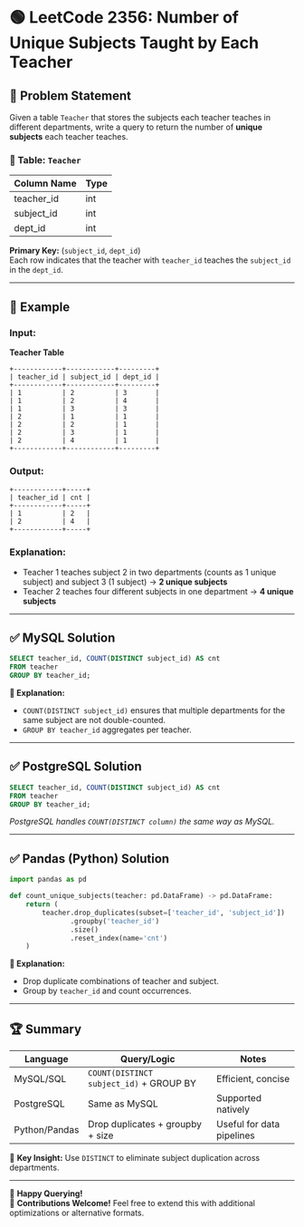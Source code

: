 # 🟢 LeetCode 2356: Number of Unique Subjects Taught by Each Teacher

## 📌 Problem Statement

Given a table `Teacher` that stores the subjects each teacher teaches in different departments, write a query to return the number of **unique subjects** each teacher teaches.

### 🔹 Table: `Teacher`
| Column Name | Type |
|-------------|------|
| teacher_id  | int  |
| subject_id  | int  |
| dept_id     | int  |

**Primary Key:** (`subject_id`, `dept_id`)  
Each row indicates that the teacher with `teacher_id` teaches the `subject_id` in the `dept_id`.

---

## 🧩 Example

### Input:
**Teacher Table**
```
+------------+------------+---------+
| teacher_id | subject_id | dept_id |
+------------+------------+---------+
| 1          | 2          | 3       |
| 1          | 2          | 4       |
| 1          | 3          | 3       |
| 2          | 1          | 1       |
| 2          | 2          | 1       |
| 2          | 3          | 1       |
| 2          | 4          | 1       |
+------------+------------+---------+
```

### Output:
```
+------------+-----+
| teacher_id | cnt |
+------------+-----+
| 1          | 2   |
| 2          | 4   |
+------------+-----+
```

### Explanation:
- Teacher 1 teaches subject 2 in two departments (counts as 1 unique subject) and subject 3 (1 subject) → **2 unique subjects**
- Teacher 2 teaches four different subjects in one department → **4 unique subjects**

---

## ✅ MySQL Solution

```sql
SELECT teacher_id, COUNT(DISTINCT subject_id) AS cnt
FROM teacher
GROUP BY teacher_id;
```

**📝 Explanation:**  
- `COUNT(DISTINCT subject_id)` ensures that multiple departments for the same subject are not double-counted.
- `GROUP BY teacher_id` aggregates per teacher.

---

## ✅ PostgreSQL Solution

```sql
SELECT teacher_id, COUNT(DISTINCT subject_id) AS cnt
FROM teacher
GROUP BY teacher_id;
```

_PostgreSQL handles `COUNT(DISTINCT column)` the same way as MySQL._

---

## ✅ Pandas (Python) Solution

```python
import pandas as pd

def count_unique_subjects(teacher: pd.DataFrame) -> pd.DataFrame:
    return (
        teacher.drop_duplicates(subset=['teacher_id', 'subject_id'])
               .groupby('teacher_id')
               .size()
               .reset_index(name='cnt')
    )
```

**📝 Explanation:**  
- Drop duplicate combinations of teacher and subject.
- Group by `teacher_id` and count occurrences.

---

## 🏆 Summary

| Language     | Query/Logic                                | Notes                         |
|--------------|---------------------------------------------|-------------------------------|
| MySQL/SQL    | `COUNT(DISTINCT subject_id)` + GROUP BY     | Efficient, concise            |
| PostgreSQL   | Same as MySQL                               | Supported natively            |
| Python/Pandas| Drop duplicates + groupby + size            | Useful for data pipelines     |

🧠 **Key Insight:** Use `DISTINCT` to eliminate subject duplication across departments.

---

🚀 **Happy Querying!**  
📝 **Contributions Welcome!** Feel free to extend this with additional optimizations or alternative formats.
